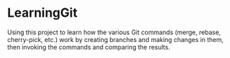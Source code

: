 # LearningGit
Using this project to learn how the various Git commands (merge, rebase, cherry-pick, etc.) work by creating branches and making changes in them, then invoking the commands and comparing the results.
